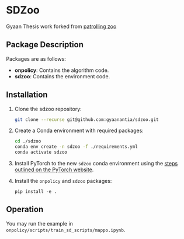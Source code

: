 # SDZoo

<!-- This repository contains the policy/training code for the paper, "Graph Neural Network-based Multi-agent Reinforcement Learning for Resilient Distributed Coordination of Multi-Robot Systems", by Anthony Goeckner, Yueyuan Sui, Nicolas Martinet, Xinliang Li, and Qi Zhu of Northwestern University in Evanston, Illinois. -->

Gyaan Thesis work forked from [patrolling zoo](https://github.com/NU-IDEAS-Lab/patrolling_zoo)

## Package Description
Packages are as follows:

 * **onpolicy**: Contains the algorithm code.
 * **sdzoo**: Contains the environment code.

## Installation

 1) Clone the sdzoo repository:
    ```bash
    git clone --recurse git@github.com:gyaanantia/sdzoo.git
    ```

 2) Create a Conda environment with required packages:
    ```bash
    cd ./sdzoo
    conda env create -n sdzoo -f ./requirements.yml
    conda activate sdzoo
    ```

 3) Install PyTorch to the new `sdzoo` conda environment using the [steps outlined on the PyTorch website](https://pytorch.org/get-started/locally/).

 4) Install the `onpolicy` and `sdzoo` packages:
    ```
    pip install -e .
    ```

## Operation

You may run the example in `onpolicy/scripts/train_sd_scripts/mappo.ipynb`.
